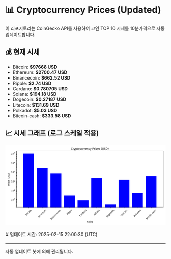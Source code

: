 
# 📊 Cryptocurrency Prices (Updated)

이 리포지토리는 CoinGecko API를 사용하여 코인 TOP 10 시세를 10분가격으로 자동 업데이트합니다.

## 💰 현재 시세
- Bitcoin: **$97668 USD**
- Ethereum: **$2700.47 USD**
- Binancecoin: **$662.52 USD**
- Ripple: **$2.74 USD**
- Cardano: **$0.780705 USD**
- Solana: **$194.18 USD**
- Dogecoin: **$0.27187 USD**
- Litecoin: **$131.69 USD**
- Polkadot: **$5.03 USD**
- Bitcoin-cash: **$333.58 USD**

## 📈 시세 그래프 (로그 스케일 적용)
![Crypto Prices](crypto_prices.png)

⏳ 업데이트 시간: 2025-02-15 22:00:30 (UTC)

---
자동 업데이트 봇에 의해 관리됩니다.
